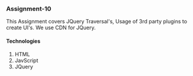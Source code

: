 ### Assignment-10
This Assignment covers JQuery Traversal's, Usage of 3rd party plugins to create UI's. We use CDN for JQuery.

#### Technologies
1. HTML
2. JavScript
3. JQuery